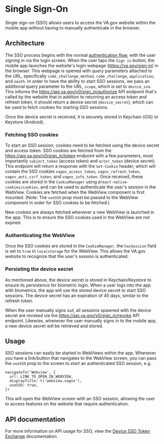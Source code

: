 # Single Sign-On

Single sign-on (SSO) allows users to access the VA.gov website within the mobile app without having to manually authenticate in the browser.

## Architecture

The SSO process begins with the normal [authentication flow](../BackEnd/Architecture/Auth%20Diagrams.md), with the user signing in via the login screen. When the user taps the `Sign in` button, the mobile app launches the website's login webpage (https://va.gov/sign-in) in the browser. This webpage is opened with query parameters attached to the URL, specifically `code_challenge_method`, `code_challenge`, `application`, and `oauth`. In order to have the ability to start SSO sessions, we pass an additional query parameter to the URL, `scope`, which is set to `device_sso`. This informs the https://api.va.gov/v0/sign_in/authorize API endpoint that's called by the website that in addition to returning an access token and refresh token, it should return a device secret (`device_secret`), which can be used to fetch cookies for starting SSO sessions.

Once the device secret is received, it is securely stored in Keychain (iOS) or Keystore (Android).

### Fetching SSO cookies

To start an SSO session, cookies need to be fetched using the device secret and access token. SSO cookies are fetched from the https://api.va.gov/v0/sign_in/token endpoint with a few parameters, most importantly `subject_token` (access token) and `actor_token` (device secret). This endpoint will return a response with the `Set-Cookie` header, which will contain the SSO cookies `vagov_access_token`, `vagov_refresh_token`, `vagov_anti_csrf_token`, and `vagov_info_token`. Once received, these cookies are stored in the `CookieManager` using `@react-native-cookies/cookies`, and can be used to authenticate the user's session in the WebView. Cookies are fetched when the WebView component is first mounted. (Note: The `useSSO` prop must be passed to the WebView component in order for SSO cookies to be fetched.)

New cookies are always fetched whenever a new WebView is launched in the app. This is to ensure the SSO cookies used in the WebView are not expired.

### Authenticating the WebView

Once the SSO cookies are stored in the `CookieManager`, the `hasSession` field is set to `true` in `localstorage` for the WebView. This allows the VA.gov website to recognize that the user's session is authenticated.

### Persisting the device secret

As mentioned above, the device secret is stored in Keychain/Keystore to ensure its persistence for biometric login. When a user logs into the app with biometrics, the app will use the stored device secret to start SSO sessions. The device secret has an expiration of 45 days, similar to the refresh token.

When the user manually signs out, all sessions spawned with the device secret are revoked via the https://api.va.gov/v0/sign_in/revoke API endpoint. Likewise, whenever the user manually signs in to the mobile app, a new device secret will be retrieved and stored.

## Usage

SSO sessions can easily be started in WebViews within the app. Whenever you have a link/button that navigates to the WebView screen, you can pass the `useSSO` prop to the screen to start an authenticated SSO session, e.g.

```
navigateTo('Webview', {
  url: LINK_TO_OPEN_IN_WEBVIEW,
  displayTitle: t('webview.vagov'),
  useSSO: true,
})
```

This will open the WebView screen with an SSO session, allowing the user to access features on the website that require authentication.

## API documentation

For more information on API usage for SSO, view the [Device SSO Token Exchange](<https://github.com/department-of-veterans-affairs/va.gov-team/blob/master/products/identity/Products/Sign-In%20Service/Engineering%20Docs/Authentication%20Types/Client%20Auth%20(User)/auth_flows/device_sso_token_exchange.md>) documentation.
